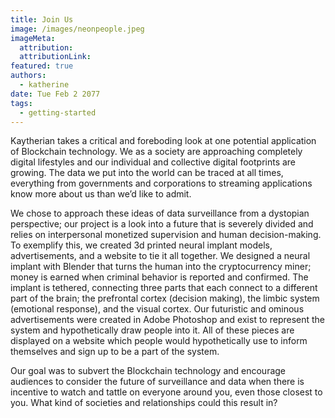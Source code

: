 ```yaml
---
title: Join Us
image: /images/neonpeople.jpeg
imageMeta:
  attribution:
  attributionLink:
featured: true
authors:
  - katherine
date: Tue Feb 2 2077
tags:
  - getting-started
---
```

Kaytherian takes a critical and foreboding look at one potential application of Blockchain technology. We as a society are approaching completely digital lifestyles and our individual and collective digital footprints are growing. The data we put into the world can be traced at all times, everything from governments and corporations to streaming applications know more about us than we’d like to admit.

We chose to approach these ideas of data surveillance from a dystopian perspective; our project is a look into a future that is severely divided and relies on interpersonal monetized supervision and human decision-making. To exemplify this, we created 3d printed neural implant models, advertisements, and a website to tie it all together. We designed a neural implant with Blender that turns the human into the cryptocurrency miner; money is earned when criminal behavior is reported and confirmed. The implant is tethered, connecting three parts that each connect to a different part of the brain; the prefrontal cortex (decision making), the limbic system (emotional response), and the visual cortex. Our futuristic and ominous advertisements were created in Adobe Photoshop and exist to represent the system and hypothetically draw people into it. All of these pieces are displayed on a website which people would hypothetically use to inform themselves and sign up to be a part of the system.

Our goal was to subvert the Blockchain technology and encourage audiences to consider the future of surveillance and data when there is incentive to watch and tattle on everyone around you, even those closest to you. What kind of societies and relationships could this result in?
